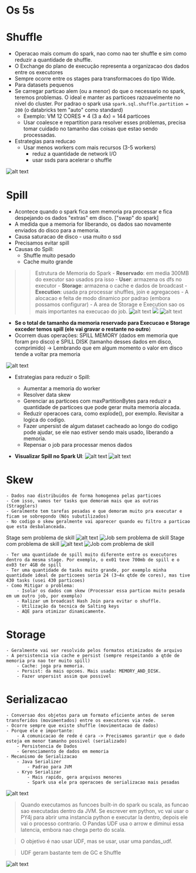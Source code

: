 # Os 5s

# Shuffle
- Operacao mais comum do spark, nao como nao ter shuffle e sim como reduzir a quantidade de shuffle.
- O Exchange do plano de execução representa a organizacao dos dados entre os executores
- Sempre ocorre entre os stages para transformacoes do tipo Wide.
- Para datasets pequenos 
- Se carregar particao alem (ou a menor) do que o necessario no spark, teremos problemas. O ideal e manter as particoes razoavelmente no nivel do cluster. Por padrao o spark usa `spark.sql.shuffle.partition = 200` (o databricks tem "auto" como standard)
    - Exemplo: VM 12 CORES * 4 (3 a 4x) = 144 particoes 
    - Usar coalesce e repartition para resolver esses problemas, precisa tomar cuidado no tamanho das coisas que estao sendo processadas.
- Estrategias para reducao
    - Usar menos workers com mais recursos (3-5 workers)
        - reduz a quantidade de network I/O
        - usar ssds para acelerar o shuffle

![alt text](ch-03-image/image-1.png)


# Spill
- Acontece quando o spark fica sem memoria pra processar e fica despejando os dados "extras" em disco. ["swap" do spark]
- A medida que a memoria for liberando, os dados sao novamente enviados do disco para a memoria.
- Causa saturacao de disco - usa muito o ssd
- Precisamos evitar spill
- Causas do Spill:
    - Shuffle muito pesado
    - Cache muito grande

>> Estrutura de Memoria do Spark
    - **Reservado**: em media 300MB do executor sao usados pra isso
    - **User**: armazena os dfs no executor
    - **Storage**: armazena o cache e dados de broadcast
    - **Execution**: usada pra processar shuffles, join e agregacoes
    - A alocacao e feita de modo dinamico por padrao (embora possamos configurar)
    - A area de Storage e Execution sao os mais importantes na execucao do job.
![alt text](ch-03-image/image-2.png)
![](ch-03-image/image-3.png)
![alt text](ch-03-image/image-4.png)

- **Se o total de tamanho da memoria reservado para Execucao e Storage exceder temos spill (ele vai gravar o restante no outro**)
- Ocorrem duas operações: SPILL MEMORY (dados em memoria que foram pro disco) e SPILL DISK (tamanho desses dados em disco, comprimido) -> Lembrando que em algum momento o valor em disco tende a voltar pra memoria

![alt text](ch-03-image/image-5.png)

- Estrategias para reduzir o Spill:
    - Aumentar a memoria do worker
    - Resolver data skew
    - Gerenciar as particoes com maxPartitionBytes para reduzir a quantidade de particoes que pode gerar muita memoria alocada.
    - Reduzir operacoes cara, como explode(), por exemplo. Revisitar a logica do codigo.
    - Fazer unpersist de algum dataset cacheado ao longo do codigo pode ajudar, se ele nao estiver sendo mais usado, liberando a memoria.
    - Repensar o job para processar menos dados

- **Visualizar Spill no Spark UI**:
![alt text](ch-03-image/image-6.png)
![alt text](ch-03-image/image-7.png)


# Skew
    - Dados nao distribuidos de forma homogenea pelas particoes
    - Com isso, vamos ter tasks que demoram mais que as outras (Stragglers)
    - Geralmente tem tarefas pesadas e que demoram muito pra executar e ficam se sobrepondo (Nós subutilizados)
    - No codigo o skew geralmente vai aparecer quando eu filtro a particao que esta desbalanceada.

Stage sem problema de skill
![alt text](ch-03-image/image-10.png)
![Job sem problema de skill](ch-03-image/image-9.png)
Stage com problema de skill
![alt text](ch-03-image/image-11.png)
![Job com problema de skill](ch-03-image/image-8.png)

    - Ter uma quantidade de spill muito diferente entre os executores dentro da mesma stage. Por exemplo, o ex01 teve 700mb de spill e o ex03 ter 4GB de spill
    - Ter uma quantidade de tasks muito grande, por exemplo minha quantidade ideal de particoees seria 24 (3~4x qtde de cores), mas tive 430 tasks (usei 430 particoes)
    - Como Mitigar o problema:
        - Isolar os dados com skew (Processar essa particao muito pesada em um outro job, por exemplo)
        - Ralizar um broadcast Hash Join para evitar o shuffle.
        - Utilização da tecnica de Salting keys
        - AQE para otimizar dinamicamente.

# Storage
    - Geralmente vai ser resolvido pelos formatos otimizados de arquivo
    - A persistencia via cache e persist (sempre respeitando a qtde de memoria pra nao ter muito spill)
        - Cache: joga pra memoria.
        - Persist: da mais opcoes. Mais usada: MEMORY_AND_DISK.
        - Fazer unpersist assim que possivel

# Serializacao
    - Conversao dos objetos para um formato eficiente antes de serem transferidos (movimentados) entre os executores via rede.
    - Ocorre sempre que existe shuffle (movimentacao de dados)
    - Porque ele e importante:
        - A comunicacao de rede é cara -> Precisamos garantir que o dado esteja em menor tamanho possivel (serializado)
        - Persistencia de Dados
        - Gerenciamento de dados em memoria
    - Mecanismo de Serializacao
        - Java Serializer
            - Padrao para JVM
        - Kryo Serializar
            - Mais rapido, gera arquivos menores
            - Spark usa ele pra operacoes de serializacao mais pesadas


![alt text](ch-03-image/image-13.png)

> Quando executamos as funcoes built-in do spark ou scala, as funcao sao executadas dentro da JVM. Se escrever em python, vc vai usar o PY4j para abrir uma instancia python e executar la dentro, depois ele vai o processo contrario. O Pandas UDF usa o arrow e diminui essa latencia, embora nao chega perto do scala.

> O objetivo é nao usar UDF, mas se usar, usar uma pandas_udf.

> UDF geram bastante tem de GC e Shuffle

![alt text](ch-03-image/image-14.png)